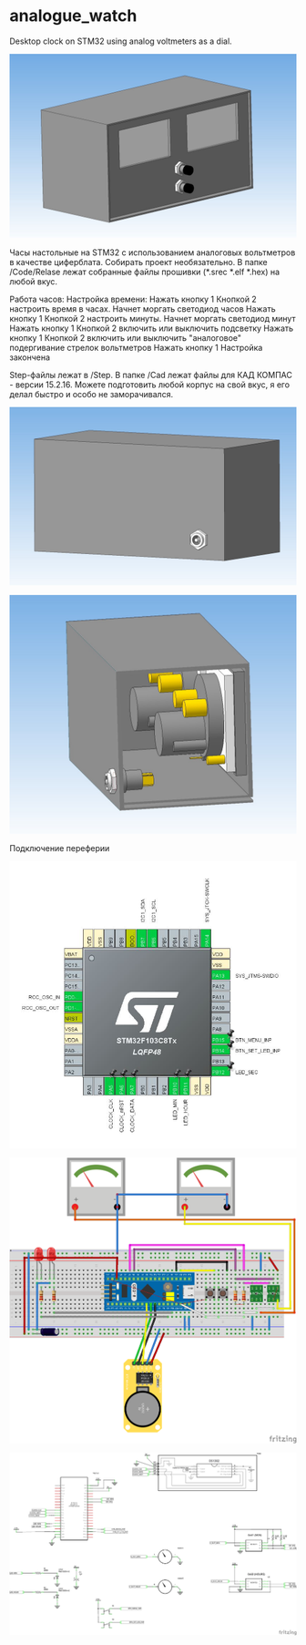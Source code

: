 # analogue_watch

Desktop clock on STM32 using analog voltmeters as a dial.


![Front plane](/Img/3.jpg)



Часы настольные на STM32 с использованием аналоговых вольтметров в качестве циферблата.
Собирать проект необязательно. В папке /Code/Relase лежат собранные файлы прошивки (*.srec *.elf *.hex) на любой вкус. 

Работа часов:
Настройка времени:
Нажать кнопку 1
Кнопкой 2 настроить время в часах. Начнет моргать светодиод часов
Нажать кнопку 1
Кнопкой 2 настроить минуты. Начнет моргать светодиод минут
Нажать кнопку 1
Кнопкой 2 включить или выключить подсветку
Нажать кнопку 1
Кнопкой 2 включить или выключить "аналоговое" подергивание стрелок вольтметров
Нажать кнопку 1
Настройка закончена

Step-файлы лежат в /Step. В папке /Cad лежат файлы для КАД КОМПАС - версии 15.2.16. Можете подготовить любой корпус на свой вкус, я его делал быстро и особо не заморачивался. 

![Front plane](/Img/1.jpg)

![Front plane](/Img/2.jpg)

Подключение переферии

![wiring](/Img/ioc.JPG)


![wiring2](/Img/bb.png)

![wiring3](/Img/poor_scheme.png)
